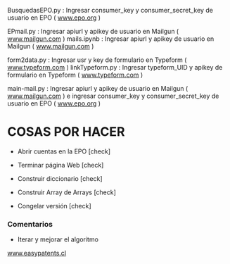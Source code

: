 BusquedasEPO.py : Ingresar consumer_key y consumer_secret_key de usuario en EPO ( www.epo.org )

EPmail.py : Ingresar apiurl y apikey de usuario en Mailgun ( www.mailgun.com )
mails.ipynb : Ingresar apiurl y apikey de usuario en Mailgun ( www.mailgun.com )

form2data.py : Ingresar usr y key de formulario en Typeform ( www.typeform.com )
linkTypeform.py : Ingresar typeform_UID y apikey de formulario en Typeform ( www.typeform.com )

main-mail.py : Ingresar apiurl y apikey de usuario en Mailgun ( www.mailgun.com ) e ingresar consumer_key y consumer_secret_key de usuario en EPO ( www.epo.org )



# COSAS POR HACER #

* Abrir cuentas en la EPO  [check]

* Terminar página Web [check]
* Construir diccionario [check]
* Construir Array de Arrays [check]

* Congelar versión  [check]

### Comentarios ###

* Iterar y mejorar el algoritmo

www.easypatents.cl
